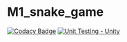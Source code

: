 # M1_snake_game
[![Codacy Badge](https://api.codacy.com/project/badge/Grade/2765dd55e9c74f8abd77dd6d3cad0068)](https://app.codacy.com/gh/Mamtavishe/M1_snake_game?utm_source=github.com&utm_medium=referral&utm_content=Mamtavishe/M1_snake_game&utm_campaign=Badge_Grade_Settings)
[![Unit Testing - Unity](https://github.com/Mamtavishe/M1_snake_game/actions/workflows/unity.yml/badge.svg)](https://github.com/Mamtavishe/M1_snake_game/actions/workflows/unity.yml)
